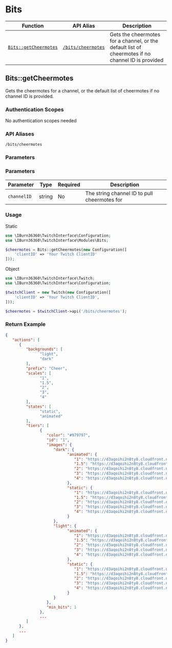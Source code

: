 # Bits

Function | API Alias | Description
-------- | --------- | -----------
[`Bits::getCheermotes`](#bitsgetcheermotes) | [`/bits/cheermotes`](#bitsgetcheermotes) | Gets the cheermotes for a channel, or the default list of cheermotes if no channel ID is provided


## Bits::getCheermotes
Gets the cheermotes for a channel, or the default list of cheermotes if no channel ID is provided.

### Authentication Scopes
No authentication scopes needed

### API Aliases
`/bits/cheermotes`

### Parameters
### Parameters
Parameter|Type|Required|Description
---------|----|--------|-----------
`channelID`|string|No|The string channel ID to pull cheermotes for

### Usage
Static
```php
use \IBurn36360\TwitchInterface\Configuration;
use \IBurn36360\TwitchInterface\Modules\Bits;

$cheermotes = Bits::getCheermotes(new Configuration([
    'clientID' => 'Your Twitch ClientID'
]));
```

Object
```php
use \IBurn36360\TwitchInterface\Twitch;
use \IBurn36360\TwitchInterface\Configuration;

$twitchClient = new Twitch(new Configuration([
    'clientID' => 'Your Twitch ClientID',
]));

$cheermotes = $twitchClient->api('/bits/cheermotes');
```

### Return Example
```json
{
   "actions": [
      {
         "backgrounds": [
               "light",
               "dark"
         ],
         "prefix": "Cheer",
         "scales": [
               "1",
               "1.5",
               "2",
               "3",
               "4"
         ],
         "states": [
               "static",
               "animated"
         ],
         "tiers": [
               {
                  "color": "#979797",
                  "id": "1",
                  "images": {
                     "dark": {
                           "animated": {
                              "1": "https://d3aqoihi2n8ty8.cloudfront.net/actions/cheer/dark/animated/1/1.gif",
                              "1.5": "https://d3aqoihi2n8ty8.cloudfront.net/actions/cheer/dark/animated/1/1.5.gif",
                              "2": "https://d3aqoihi2n8ty8.cloudfront.net/actions/cheer/dark/animated/1/2.gif",
                              "3": "https://d3aqoihi2n8ty8.cloudfront.net/actions/cheer/dark/animated/1/3.gif",
                              "4": "https://d3aqoihi2n8ty8.cloudfront.net/actions/cheer/dark/animated/1/4.gif"
                           },
                           "static": {
                              "1": "https://d3aqoihi2n8ty8.cloudfront.net/actions/cheer/dark/static/1/1.png",
                              "1.5": "https://d3aqoihi2n8ty8.cloudfront.net/actions/cheer/dark/static/1/1.5.png",
                              "2": "https://d3aqoihi2n8ty8.cloudfront.net/actions/cheer/dark/static/1/2.png",
                              "3": "https://d3aqoihi2n8ty8.cloudfront.net/actions/cheer/dark/static/1/3.png",
                              "4": "https://d3aqoihi2n8ty8.cloudfront.net/actions/cheer/dark/static/1/4.png"
                           }
                     },
                     "light": {
                           "animated": {
                              "1": "https://d3aqoihi2n8ty8.cloudfront.net/actions/cheer/light/animated/1/1.gif",
                              "1.5": "https://d3aqoihi2n8ty8.cloudfront.net/actions/cheer/light/animated/1/1.5.gif",
                              "2": "https://d3aqoihi2n8ty8.cloudfront.net/actions/cheer/light/animated/1/2.gif",
                              "3": "https://d3aqoihi2n8ty8.cloudfront.net/actions/cheer/light/animated/1/3.gif",
                              "4": "https://d3aqoihi2n8ty8.cloudfront.net/actions/cheer/light/animated/1/4.gif"
                           },
                           "static": {
                              "1": "https://d3aqoihi2n8ty8.cloudfront.net/actions/cheer/light/static/1/1.png",
                              "1.5": "https://d3aqoihi2n8ty8.cloudfront.net/actions/cheer/light/static/1/1.5.png",
                              "2": "https://d3aqoihi2n8ty8.cloudfront.net/actions/cheer/light/static/1/2.png",
                              "3": "https://d3aqoihi2n8ty8.cloudfront.net/actions/cheer/light/static/1/3.png",
                              "4": "https://d3aqoihi2n8ty8.cloudfront.net/actions/cheer/light/static/1/4.png"
                           }
                     }
                  },
                  "min_bits": 1
               },
               ...
         ]
      },
      ...
   ]
}
```
